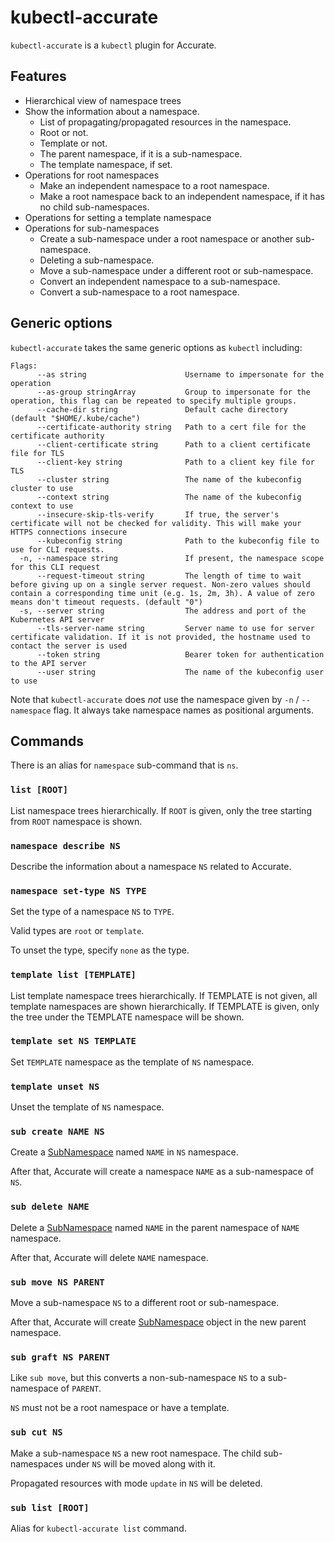 # kubectl-accurate

`kubectl-accurate` is a `kubectl` plugin for Accurate.

## Features

- Hierarchical view of namespace trees
- Show the information about a namespace.
    - List of propagating/propagated resources in the namespace.
    - Root or not.
    - Template or not.
    - The parent namespace, if it is a sub-namespace.
    - The template namespace, if set.
- Operations for root namespaces
    - Make an independent namespace to a root namespace.
    - Make a root namespace back to an independent namespace, if it has no child sub-namespaces.
- Operations for setting a template namespace
- Operations for sub-namespaces
    - Create a sub-namespace under a root namespace or another sub-namespace.
    - Deleting a sub-namespace.
    - Move a sub-namespace under a different root or sub-namespace.
    - Convert an independent namespace to a sub-namespace.
    - Convert a sub-namespace to a root namespace.

## Generic options

`kubectl-accurate` takes the same generic options as `kubectl` including:

```
Flags:
      --as string                      Username to impersonate for the operation
      --as-group stringArray           Group to impersonate for the operation, this flag can be repeated to specify multiple groups.
      --cache-dir string               Default cache directory (default "$HOME/.kube/cache")
      --certificate-authority string   Path to a cert file for the certificate authority
      --client-certificate string      Path to a client certificate file for TLS
      --client-key string              Path to a client key file for TLS
      --cluster string                 The name of the kubeconfig cluster to use
      --context string                 The name of the kubeconfig context to use
      --insecure-skip-tls-verify       If true, the server's certificate will not be checked for validity. This will make your HTTPS connections insecure
      --kubeconfig string              Path to the kubeconfig file to use for CLI requests.
  -n, --namespace string               If present, the namespace scope for this CLI request
      --request-timeout string         The length of time to wait before giving up on a single server request. Non-zero values should contain a corresponding time unit (e.g. 1s, 2m, 3h). A value of zero means don't timeout requests. (default "0")
  -s, --server string                  The address and port of the Kubernetes API server
      --tls-server-name string         Server name to use for server certificate validation. If it is not provided, the hostname used to contact the server is used
      --token string                   Bearer token for authentication to the API server
      --user string                    The name of the kubeconfig user to use
```

Note that `kubectl-accurate` does _not_ use the namespace given by `-n` / `--namespace` flag.
It always take namespace names as positional arguments.

## Commands

There is an alias for `namespace` sub-command that is `ns`.

### `list [ROOT]`

List namespace trees hierarchically.
If `ROOT` is given, only the tree starting from `ROOT` namespace is shown.

### `namespace describe NS`

Describe the information about a namespace `NS` related to Accurate.

### `namespace set-type NS TYPE`

Set the type of a namespace `NS` to `TYPE`.

Valid types are `root` or `template`.

To unset the type, specify `none` as the type.

### `template list [TEMPLATE]`

List template namespace trees hierarchically.
If TEMPLATE is not given, all template namespaces are shown hierarchically.
If TEMPLATE is given, only the tree under the TEMPLATE namespace will be shown.

### `template set NS TEMPLATE`

Set `TEMPLATE` namespace as the template of `NS` namespace.

### `template unset NS`

Unset the template of `NS` namespace.

### `sub create NAME NS`

Create a [SubNamespace][] named `NAME` in `NS` namespace.

After that, Accurate will create a namespace `NAME` as a sub-namespace of `NS`.

### `sub delete NAME`

Delete a [SubNamespace][] named `NAME` in the parent namespace of `NAME` namespace.

After that, Accurate will delete `NAME` namespace.

### `sub move NS PARENT`

Move a sub-namespace `NS` to a different root or sub-namespace.

After that, Accurate will create [SubNamespace][] object in the new parent namespace.

### `sub graft NS PARENT`

Like `sub move`, but this converts a non-sub-namespace `NS` to a sub-namespace of `PARENT`.

`NS` must not be a root namespace or have a template.

### `sub cut NS`

Make a sub-namespace `NS` a new root namespace.
The child sub-namespaces under `NS` will be moved along with it.

Propagated resources with mode `update` in `NS` will be deleted.

### `sub list [ROOT]`

Alias for `kubectl-accurate list` command.

[SubNamespace]: ./crd_subnamespace.md
